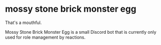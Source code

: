 # mossy stone brick monster egg
That's a mouthful. 

Mossy Stone Brick Monster Egg is a small Discord bot that is currently only used for role management by reactions.

